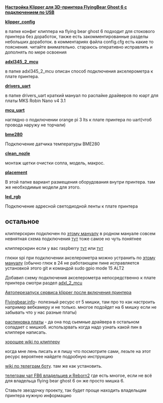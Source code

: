  [**Настройка Klipper для 3D-принтера FlyingBear Ghost 6 с подключением по USB**](https://github.com/flyingbear-reborn2/wiki/blob/main/FBG6/klipper.md)
 
 
 [**klipper_config**](https://github.com/Tombraider2006/klipperFB6/tree/main/klipper_config)
 
 в папке конфиг клиппера на flying bear ghost 6 
  подходит для стокового принтера без доработок, также есть закомментированные разделы небольших доработок. в комментариях файла config.cfg  есть какие то пояснения. читайте внимательно.
стараюсь оперативно исправлять и дополнять по мере освоения

[**adxl345_2_mcu**](https://github.com/Tombraider2006/klipperFB6/tree/main/adxl345_2_mcu)

 в папке adxl345_2_mcu описан способ подключения акселерометра к плате принтера.
 
 [**drivers_uart**](https://github.com/Tombraider2006/klipperFB6/tree/main/drivers_uart)

  в папке drivers_uart краткий мануал по распайке драйверов по юарт для платы MKS Robin Nano v4 3.1
  
  [**mcu_uart**](https://github.com/Tombraider2006/klipperFB6/tree/main/mcu_uart)

 наглядно о подключении orange pi 3 lts к плате принтера по uart(чтоб провода наружу не торчали)
 
  [**bme280**](https://github.com/Tombraider2006/klipperFB6/tree/main/bme280)

  Подключение датчика температуры BME280
  
   [**clean_nozle**](https://github.com/Tombraider2006/klipperFB6/tree/main/clean_nozle)

  монтаж щетки очистки сопла, модель, макрос.
  
[**placement**](https://github.com/Tombraider2006/klipperFB6/tree/main/placement)

  В этой папке вариант размещения оборудования внутри принтера. там же необходимые модели для этого.
 
[**led_rgb**](https://github.com/Tombraider2006/klipperFB6/tree/main/led_rgb)

Подключение адресной светодиодной ленты к плате принтера
  
 <h2>остальное</h2>
 
клипперскрин подключен по [этому мануалу](https://sergey1560.github.io/fb4s_howto/mks_ts35/) в родном мануале совсем невнятная схема подключения [тут](TS35%20Klipper.pdf) тоже самое но чуть понятнее

клипперскрин если у вас raspberry [тут](https://github.com/willngton/3DPrinterConfig/blob/main/mks_ts35/mks_ts35_guide_archived.md) или [тут](https://github.com/evgs/FBG6-Klipper/blob/main/Klipperscreen-RPI.md)

глюки spi при подключении акселерометра можно устранить по [этому мануалу](https://github.com/orangepi-xunlong/wiringOP) (обычно глюк в 24 не работающем пине исправляется установкой этого git и командой  sudo gpio mode 15 ALT2  

Добавил схему подключения акселерометра непосредственно к плате принтера смотри раздел [adxl_2_mcu](adxl345_2_mcu/readme.md)

[Автоперезапуск сервиса klipper после включения принтера](https://mirv.top/2021/10/08/avtoperezapusk-servisa-klipper-posle-vklyucheniya-printera/)

[Flyingbear.info](https://flyingbear.info/firmware/klipper/klipper_config)- полезный ресурс от 5 мишки, там про то как настроить например вебкамеру и не только. многое подойдет на 6 мишку если не забывать что у нас разные платы)

 [распиновка платы](https://github.com/makerbase-mks/MKS-Robin-Nano-V3.X/tree/main/hardware/MKS%20Robin%20Nano%20V3.1_001) - да она под сьемные драйвера в остальном сопадает с мишко6. использрвать когда надо узнать какой пин в клиппере написать.

 [хорошее wiki по клипперу](https://klipper.wiki/ru/home/initial/peripheral)
 
  когда мне лень писать и я пишу что посмотрите сами, лезьте на этот ресурс вероятнее найдете подробную инструкцию

 [wiki по телеграм боту](https://github.com/nlef/moonraker-telegram-bot/wiki). там же как установить.

 [телеграм чат FB6 владельцев и Reborn2](https://t.me/fbg5_waiters) где есть многое, если не всё для владельца flying bear ghost 6  он же просто мишка 6. 


Ставьте звездочку проекту, так будет проще находить владельцам принтера нужную информацию
